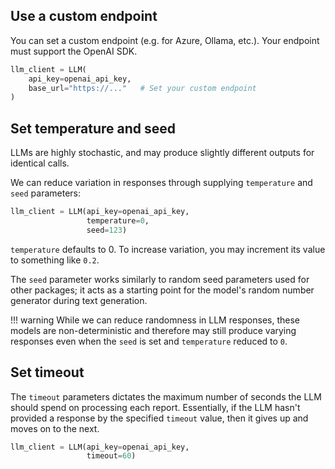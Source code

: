 ## Use a custom endpoint

You can set a custom endpoint (e.g. for Azure, Ollama, etc.). Your endpoint must support the OpenAI SDK. 

```python
llm_client = LLM(
    api_key=openai_api_key,
    base_url="https://..."   # Set your custom endpoint
)
```

## Set temperature and seed

LLMs are highly stochastic, and may produce slightly different outputs for identical calls. 

We can reduce variation in responses through supplying `temperature` and `seed` parameters:

```py
llm_client = LLM(api_key=openai_api_key, 
                 temperature=0, 
                 seed=123)
```

`temperature` defaults to 0. To increase variation, you may increment its value to something like `0.2`. 

The `seed` parameter works similarly to random seed parameters used for other packages; it acts as a starting point for the model's random number generator during text generation.

!!! warning
    While we can reduce randomness in LLM responses, these models are non-deterministic and therefore may still produce varying responses even when the `seed` is set and `temperature` reduced to `0`.


## Set timeout

The `timeout` parameters dictates the maximum number of seconds the LLM should spend on processing each report. Essentially, if the LLM hasn't provided a response by the specified `timeout` value, then it gives up and moves on to the next.


```python
llm_client = LLM(api_key=openai_api_key, 
                 timeout=60)
```
